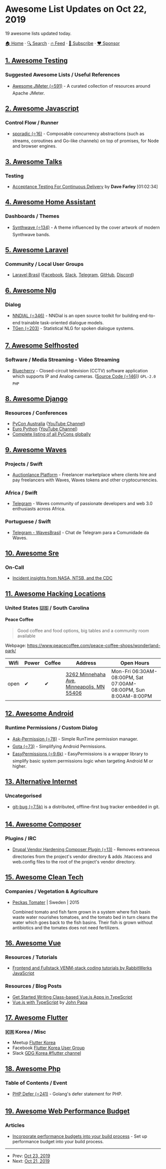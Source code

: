 # Awesome List Updates on Oct 22, 2019

19 awesome lists updated today.

[🏠 Home](/README.md) · [🔍 Search](https://www.trackawesomelist.com/search/) · [🔥 Feed](https://www.trackawesomelist.com/rss.xml) · [📮 Subscribe](https://trackawesomelist.us17.list-manage.com/subscribe?u=d2f0117aa829c83a63ec63c2f&id=36a103854c) · [❤️  Sponsor](https://github.com/sponsors/theowenyoung)



## [1. Awesome Testing](/content/TheJambo/awesome-testing/README.md)

### Suggested Awesome Lists / Useful References

*   [Awesome JMeter (⭐591)](https://github.com/aliesbelik/awesome-jmeter) - A curated collection of resources around Apache JMeter.

## [2. Awesome Javascript](/content/sorrycc/awesome-javascript/README.md)

### Control Flow / Runner

*   [sporadic (⭐16)](https://github.com/marcoonroad/sporadic) - Composable concurrency abstractions (such as streams, coroutines and Go-like channels) on top of promises, for Node and browser engines.

## [3. Awesome Talks](/content/JanVanRyswyck/awesome-talks/README.md)

### Testing

*   [Acceptance Testing For Continuous Delivery](https://www.youtube.com/watch?v=s1Y454DTRtg) by **Dave Farley** \[01:02:34]

## [4. Awesome Home Assistant](/content/frenck/awesome-home-assistant/README.md)

### Dashboards / Themes

*   [Synthwave (⭐134)](https://github.com/bbbenji/synthwave-hass) - A theme influenced by the cover artwork of modern Synthwave bands.

## [5. Awesome Laravel](/content/chiraggude/awesome-laravel/README.md)

### Community / Local User Groups

*   [Laravel Brasil](http://www.laravel.com.br/) ([Facebook](https://www.facebook.com/groups/laravelbrasil/), [Slack](http://slack.laravel.com.br), [Telegram](https://telegram.me/laravelbr), [GitHub](https://github.com/laravelbrasil), [Discord](https://discord.gg/9dpuWeZ))

## [6. Awesome Nlg](/content/accelerated-text/awesome-nlg/README.md)

### Dialog

*   [NNDIAL (⭐346)](https://github.com/shawnwun/NNDIAL) - NNDial is an open source toolkit for building end-to-end trainable task-oriented dialogue models.
*   [TGen (⭐203)](https://github.com/UFAL-DSG/tgen) - Statistical NLG for spoken dialogue systems.

## [7. Awesome Selfhosted](/content/awesome-selfhosted/awesome-selfhosted/README.md)

### Software / Media Streaming - Video Streaming

*   [Bluecherry](https://www.bluecherrydvr.com/) - Closed-circuit television (CCTV) software application which supports IP and Analog cameras. ([Source Code (⭐146)](https://github.com/bluecherrydvr/bluecherry-apps)) `GPL-2.0` `PHP`

## [8. Awesome Django](/content/wsvincent/awesome-django/README.md)

### Resources / Conferences

*   [PyCon Australia](https://2019.pycon-au.org/) ([YouTube Channel](https://www.youtube.com/user/PyConAU))
*   [Euro Python](https://ep2019.europython.eu/) ([YouTube Channel](https://www.youtube.com/user/PythonItalia))
*   [Complete listing of all PyCons globally](https://pycon.org)

## [9. Awesome Waves](/content/msmolyakov/awesome-waves/README.md)

### Projects / Swift

*   [Auctionlance Platform](https://beta.auctionlance.com) - Freelancer marketplace where clients hire and pay freelancers with Waves, Waves tokens and other cryptocurrencies.

### Africa / Swift

*   [Telegram](https://t.me/wavesafrica) - Waves community of passionate developers and web 3.0 enthusiasts across Africa.

### Portuguese / Swift

*   [Telegram - WavesBrasil](https://t.me/WavesBrasil) - Chat de Telegram para a Comunidade da Waves.

## [10. Awesome Sre](/content/dastergon/awesome-sre/README.md)

### On-Call

*   [Incident insights from NASA, NTSB, and the CDC](https://www.youtube.com/watch?v=ODYO2MPymJ4)

## [11. Awesome Hacking Locations](/content/daviddias/awesome-hacking-locations/README.md)

### United States 🇺🇸 / South Carolina   <a id="south-carolina-">  </a>

#### Peace Coffee

> Good coffee and food options, big tables and a community room available

Webpage: <https://www.peacecoffee.com/peace-coffee-shops/wonderland-park/>

| Wifi | Power | Coffee | Address                                                                            | Open Hours                                                      |
| ---- | ----- | ------ | ---------------------------------------------------------------------------------- | --------------------------------------------------------------- |
| open | ✔     | ✔      | [3262 Minnehaha Ave, Minneapolis, MN 55406](https://goo.gl/maps/YaHLw8SkRLtYhG9q6) | Mon-Fri 06:30AM-08:00PM, Sat 07:00AM-08:00PM, Sun 8:00AM-8:00PM |

## [12. Awesome Android](/content/JStumpp/awesome-android/README.md)

### Runtime Permissions / Custom Dialog

*   [Ask-Permission (⭐78)](https://github.com/Kishanjvaghela/Ask-Permission) - Simple RunTime permission manager.
*   [Gota (⭐73)](https://github.com/alhazmy13/Gota) - Simplifying Android Permissions.
*   [EasyPermissions (⭐9.6k)](https://github.com/googlesamples/easypermissions) - EasyPermissions is a wrapper library to simplify basic system permissions logic when targeting Android M or higher.

## [13. Alternative Internet](/content/redecentralize/alternative-internet/README.md)

### Uncategorised

*   [git-bug (⭐7.5k)](https://github.com/MichaelMure/git-bug) is a distributed, offline-first bug tracker embedded in git.

## [14. Awesome Composer](/content/jakoch/awesome-composer/README.md)

### Plugins / IRC

*   [Drupal Vendor Hardening Composer Plugin (⭐13)](https://github.com/drupal/core-vendor-hardening) - Removes extraneous directories from the project's vendor directory & adds .htaccess and web.config files to the root of the project's vendor directory.

## [15. Awesome Clean Tech](/content/nglgzz/awesome-clean-tech/README.md)

### Companies / Vegetation & Agriculture

*   [Peckas Tomater](http://www.peckas.com) | Sweden | 2015

    Combined tomato and fish farm grown in a system where fish basin waste water nourishes tomatoes, and the tomato bed in turn cleans the water which goes back to the fish basins. Their fish is grown without antibiotics and the tomates does not need fertilizers.

## [16. Awesome Vue](/content/vuejs/awesome-vue/README.md)

### Resources / Tutorials

*   [Frontend and Fullstack VENM-stack coding tutorials by RabbitWerks JavaScript](https://www.youtube.com/c/rabbitwerksjavascript)

### Resources / Blog Posts

*   [Get Started Writing Class-based Vue.js Apps in TypeScript](https://www.sitepoint.com/class-based-vue-js-typescript)
*   [Vue.js with TypeScript](https://johnpapa.net/vue-typescript) by [John Papa](https://johnpapa.net/about/)

## [17. Awesome Flutter](/content/Solido/awesome-flutter/README.md)

### 🇰🇷 Korea / Misc

*   Meetup [Flutter Korea](https://www.meetup.com/ko-KR/Flutter-Korea/)
*   Facebook [Flutter Korea User Group](https://www.facebook.com/groups/flutterkorea/)
*   Slack [GDG Korea #flutter channel](http://slack.gdg.kr/)

## [18. Awesome Php](/content/ziadoz/awesome-php/README.md)

### Table of Contents / Event

*   [PHP Defer (⭐241)](https://github.com/php-defer/php-defer) - Golang's defer statement for PHP.

## [19. Awesome Web Performance Budget](/content/pajaydev/awesome-web-performance-budget/README.md)

### Articles

*   [Incorporate performance budgets into your build process](https://web.dev/incorporate-performance-budgets-into-your-build-tools) - Set up performance budget into your build process.

---

- Prev: [Oct 23, 2019](/content/2019/10/23/README.md)
- Next: [Oct 21, 2019](/content/2019/10/21/README.md)